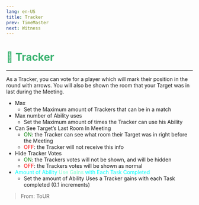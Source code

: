 ```yaml
---
lang: en-US
title: Tracker
prev: TimeMaster
next: Witness
---
```


# <font color="#3cb371">🐾 <b>Tracker</b></font> <Badge text="Support" type="tip" vertical="middle"/>
---

As a Tracker, you can vote for a player which will mark their position in the round with arrows. You will also be shown the room that your Target was in last during the Meeting.
* Max
  * Set the Maximum amount of Trackers that can be in a match
* Max number of Ability uses
  * Set the Maximum amount of times the Tracker can use his Ability
* Can See Target’s Last Room In Meeting
  * <font color=green>ON</font>: the Tracker can see what room their Target was in right before the Meeting
  * <font color=red>OFF</font>: the Tracker will not receive this info
* Hide Tracker Votes
  * <font color=green>ON</font>: the Trackers votes will not be shown, and will be hidden
  * <font color=red>OFF</font>: the Trackers votes will be shown as normal
* <font color=#00ffff>Amount of Ability</font> <font color=#7fffd2>Use Gains</font> <font color=#00ffff>with Each Task Completed</font>
  * Set the amount of Ability Uses a Tracker gains with each Task completed (0.1 increments)

> From: ToUR